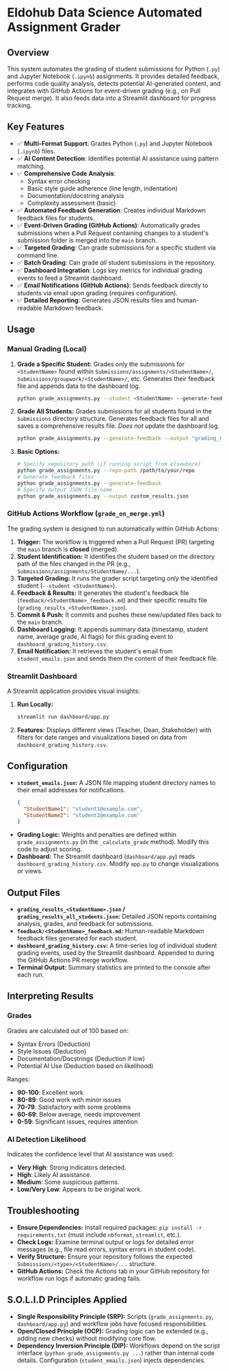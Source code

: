 # Eldohub Data Science Automated Assignment Grader

## Overview

This system automates the grading of student submissions for Python (`.py`) and Jupyter Notebook (`.ipynb`) assignments. It provides detailed feedback, performs code quality analysis, detects potential AI-generated content, and integrates with GitHub Actions for event-driven grading (e.g., on Pull Request merge). It also feeds data into a Streamlit dashboard for progress tracking.

## Key Features

- ✅ **Multi-Format Support**: Grades Python (`.py`) and Jupyter Notebook (`.ipynb`) files.
- ✅ **AI Content Detection**: Identifies potential AI assistance using pattern matching.
- ✅ **Comprehensive Code Analysis**:
    - Syntax error checking
    - Basic style guide adherence (line length, indentation)
    - Documentation/docstring analysis
    - Complexity assessment (basic)
- ✅ **Automated Feedback Generation**: Creates individual Markdown feedback files for students.
- ✅ **Event-Driven Grading (GitHub Actions)**: Automatically grades submissions when a Pull Request containing changes to a student's submission folder is merged into the `main` branch.
- ✅ **Targeted Grading**: Can grade submissions for a specific student via command line.
- ✅ **Batch Grading**: Can grade *all* student submissions in the repository.
- ✅ **Dashboard Integration**: Logs key metrics for individual grading events to feed a Streamlit dashboard.
- ✅ **Email Notifications (GitHub Actions)**: Sends feedback directly to students via email upon grading (requires configuration).
- ✅ **Detailed Reporting**: Generates JSON results files and human-readable Markdown feedback.




## Usage

### Manual Grading (Local)

1.  **Grade a Specific Student:**
    Grades only the submissions for `<StudentName>` found within `Submissions/assignments/<StudentName>/`, `Submissions/groupwork/<StudentName>/`, etc. Generates their feedback file and appends data to the dashboard log.
    ```bash
    python grade_assignments.py --student <StudentName> --generate-feedback --output "grading_results_<StudentName>.json"
    ```

2.  **Grade All Students:**
    Grades submissions for all students found in the `Submissions` directory structure. Generates feedback files for all and saves a comprehensive results file. *Does not* update the dashboard log.
    ```bash
    python grade_assignments.py --generate-feedback --output "grading_results_all_students.json"
    ```

3.  **Basic Options:**
    ```bash
    # Specify repository path (if running script from elsewhere)
    python grade_assignments.py --repo-path /path/to/your/repo
    # Generate feedback files
    python grade_assignments.py --generate-feedback
    # Specify output JSON file name
    python grade_assignments.py --output custom_results.json
    ```

### GitHub Actions Workflow (`grade_on_merge.yml`)

The grading system is designed to run automatically within GitHub Actions:

1.  **Trigger:** The workflow is triggered when a Pull Request (PR) targeting the `main` branch is **closed** (merged).
2.  **Student Identification:** It identifies the student based on the directory path of the files changed in the PR (e.g., `Submissions/assignments/StudentName/...`).
3.  **Targeted Grading:** It runs the grader script targeting *only* the identified student (`--student <StudentName>`).
4.  **Feedback & Results:** It generates the student's feedback file (`feedback/<StudentName>_feedback.md`) and their specific results file (`grading_results_<StudentName>.json`).
5.  **Commit & Push:** It commits and pushes these new/updated files back to the `main` branch.
6.  **Dashboard Logging:** It appends summary data (timestamp, student name, average grade, AI flags) for this grading event to `dashboard_grading_history.csv`.
7.  **Email Notification:** It retrieves the student's email from `student_emails.json` and sends them the content of their feedback file.

### Streamlit Dashboard

A Streamlit application provides visual insights:

1.  **Run Locally:**
    ```bash
    streamlit run dashboard/app.py
    ```
2.  **Features:** Displays different views (Teacher, Dean, Stakeholder) with filters for date ranges and visualizations based on data from `dashboard_grading_history.csv`.

## Configuration

- **`student_emails.json`:** A JSON file mapping student directory names to their email addresses for notifications.
    ```json
    {
      "StudentName1": "student1@example.com",
      "StudentName2": "student2@example.com"
    }
    ```
- **Grading Logic:** Weights and penalties are defined within `grade_assignments.py` (in the `_calculate_grade` method). Modify this code to adjust scoring.
- **Dashboard:** The Streamlit dashboard (`dashboard/app.py`) reads `dashboard_grading_history.csv`. Modify `app.py` to change visualizations or views.

## Output Files

- **`grading_results_<StudentName>.json` / `grading_results_all_students.json`:** Detailed JSON reports containing analysis, grades, and feedback for submissions.
- **`feedback/<StudentName>_feedback.md`:** Human-readable Markdown feedback files generated for each student.
- **`dashboard_grading_history.csv`:** A time-series log of individual student grading events, used by the Streamlit dashboard. Appended to during the GitHub Actions PR merge workflow.
- **Terminal Output:** Summary statistics are printed to the console after each run.

## Interpreting Results

### Grades
Grades are calculated out of 100 based on:
- Syntax Errors (Deduction)
- Style Issues (Deduction)
- Documentation/Docstrings (Deduction if low)
- Potential AI Use (Deduction based on likelihood)

Ranges:
- **90-100**: Excellent work
- **80-89**: Good work with minor issues
- **70-79**: Satisfactory with some problems
- **60-69**: Below average, needs improvement
- **0-59**: Significant issues, requires attention

### AI Detection Likelihood
Indicates the confidence level that AI assistance was used:
- **Very High**: Strong indicators detected.
- **High**: Likely AI assistance.
- **Medium**: Some suspicious patterns.
- **Low/Very Low**: Appears to be original work.

## Troubleshooting

- **Ensure Dependencies:** Install required packages: `pip install -r requirements.txt` (must include `nbformat`, `streamlit`, etc.).
- **Check Logs:** Examine terminal output or logs for detailed error messages (e.g., file read errors, syntax errors in student code).
- **Verify Structure:** Ensure your repository follows the expected `Submissions/<type>/<StudentName>/...` structure.
- **GitHub Actions:** Check the Actions tab in your GitHub repository for workflow run logs if automatic grading fails.

## S.O.L.I.D Principles Applied

- **Single Responsibility Principle (SRP):** Scripts (`grade_assignments.py`, `dashboard/app.py`) and workflow jobs have focused responsibilities.
- **Open/Closed Principle (OCP):** Grading logic can be extended (e.g., adding new checks) without modifying core flow.
- **Dependency Inversion Principle (DIP):** Workflows depend on the script interface (`python grade_assignments.py ...`) rather than internal code details. Configuration (`student_emails.json`) injects dependencies.
